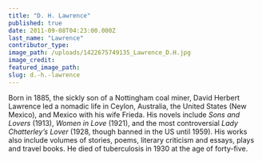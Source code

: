 ```yaml
---
title: "D. H. Lawrence"
published: true
date: 2011-09-08T04:23:00.000Z
last_name: "Lawrence"
contributor_type:
image_path: /uploads/1422675749135_Lawrence_D.H.jpg
image_credit:
featured_image_path:
slug: d.-h.-lawrence
---
```


Born in 1885, the sickly son of a Nottingham coal miner, David Herbert Lawrence led a nomadic life in Ceylon, Australia, the United States (New Mexico), and Mexico with his wife Frieda. His novels include _Sons and Lovers_ (1913), _Women in Love_ (1921), and the most controversial _Lady Chatterley’s Lover_ (1928, though banned in the US until 1959). His works also include volumes of stories, poems, literary criticism and essays, plays and travel books. He died of tuberculosis in 1930 at the age of forty-five.

